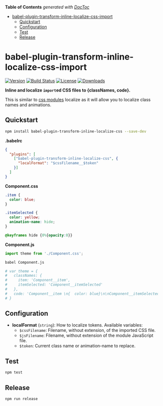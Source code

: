 <!-- START doctoc generated TOC please keep comment here to allow auto update -->
<!-- DON'T EDIT THIS SECTION, INSTEAD RE-RUN doctoc TO UPDATE -->
**Table of Contents**  *generated with [DocToc](https://github.com/thlorenz/doctoc)*

- [babel-plugin-transform-inline-localize-css-import](#babel-plugin-transform-inline-localize-css-import)
  - [Quickstart](#quickstart)
  - [Configuration](#configuration)
  - [Test](#test)
  - [Release](#release)

<!-- END doctoc generated TOC please keep comment here to allow auto update -->

# babel-plugin-transform-inline-localize-css-import

[![Version][version-svg]][package-url] [![Build Status][travis-svg]][travis-url] [![License][license-image]][license-url] [![Downloads][downloads-image]][downloads-url]

**Inline and localize `import`ed CSS files to {classNames, code}.**

This is similar to [css modules](https://github.com/css-modules/css-modules) localize as it will allow you to localize class names and animations.

## Quickstart

```sh
npm install babel-plugin-transform-inline-localize-css --save-dev
```

**.babelrc**
```json
{
  "plugins": [
    ["babel-plugin-transform-inline-localize-css", {
      "localFormat": "$cssFilename__$token"
    }]
  ]
}
```

**Component.css**
```css
.item {
  color: blue;
}

.itemSelected {
  color: yellow;
  animation-name: hide;
}

@keyframes hide {0%{opacity:0}}
```

**Component.js**
```js
import theme from './Component.css';
```

```sh
babel Component.js

# var theme = {
#   classNames: {
#     item: 'Component__item',
#     itemSelected: 'Component__itemSelected'
#   },
#   code: 'Component__item \n{  color: blue}\n\nComponent__itemSelected \n{  color: yellow;\nanimation-name: Component__hide }\n\n@keyframes Component__hide {0%{opacity: 0}}'
# }
```

## Configuration

* **localFormat** (`string`): How to localize tokens. Available variables:
  - `$cssFilename`: Filename, without extension, of the imported CSS file.
  - `$jsFilename`: Filename, without extension of the module JavaScript file.
  - `$token`: Current class name or animation-name to replace.

## Test

```sh
npm test
```

## Release

```sh
npm run release
```

[version-svg]: https://img.shields.io/npm/v/babel-plugin-transform-inline-localize-css.svg?style=flat-square
[package-url]: https://npmjs.org/package/babel-plugin-transform-inline-localize-css
[travis-svg]: https://img.shields.io/travis/algolia/babel-plugin-transform-inline-localize-css/master.svg?style=flat-square
[travis-url]: https://travis-ci.org/algolia/babel-plugin-transform-inline-localize-css
[license-image]: http://img.shields.io/badge/license-MIT-green.svg?style=flat-square
[license-url]: LICENSE
[downloads-image]: https://img.shields.io/npm/dm/babel-plugin-transform-inline-localize-css.svg?style=flat-square
[downloads-url]: http://npm-stat.com/charts.html?package=babel-plugin-transform-inline-localize-css
